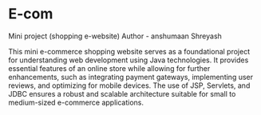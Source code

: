 # E-com
Mini project (shopping e-website)
Author - anshumaan Shreyash

This mini e-commerce shopping website serves as a foundational project for understanding web development using Java technologies. It provides essential features of an online store while allowing for further enhancements, such as integrating payment gateways, implementing user reviews, and optimizing for mobile devices. The use of JSP, Servlets, and JDBC ensures a robust and scalable architecture suitable for small to medium-sized e-commerce applications.
